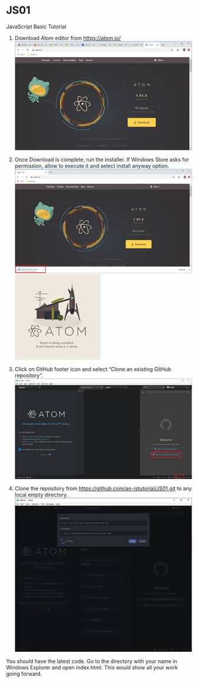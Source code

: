 # JS01
JavaScript Basic Tutorial
1.	Download Atom editor from https://atom.io/
 ![](images/image002.jpg)
 
2.	Once Download is complete, run the installer. If Windows Store asks for permission, allow to execute it and select install anyway option.
 ![](images/image004.jpg)
 ![](images/image006.jpg)
 
3.	Click on GitHub footer icon and select “Clone an existing GitHub repository”.
 ![](images/image008.jpg)
 
4.	Clone the repository from https://github.com/an-jstutorial/JS01.git to any local empty directory.
 ![](images/image010.jpg)
 

You should have the latest code. Go to the directory with your name in Windows Explorer and open index.html. This would show all your work going forward.

